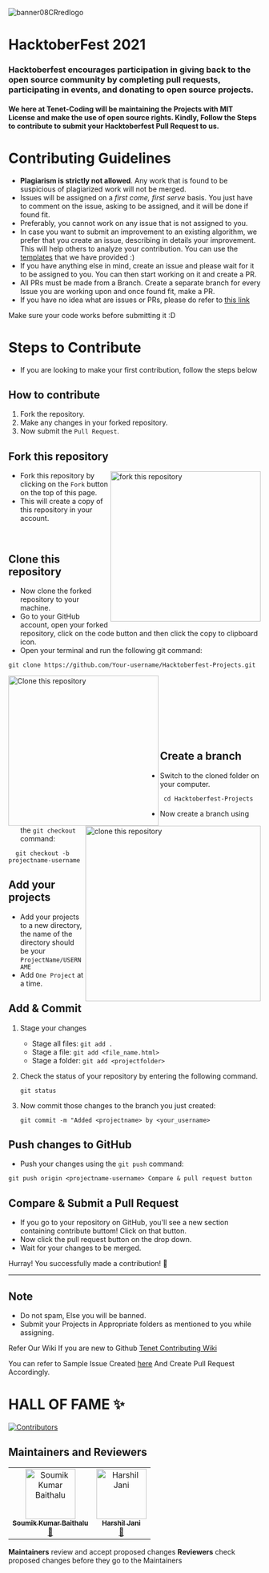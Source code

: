 ![banner08CRredlogo](https://user-images.githubusercontent.com/66599363/134625438-13b40dd6-9068-4f9e-aefa-1bcb96ffb10a.png)


# HacktoberFest 2021
### Hacktoberfest encourages participation in giving back to the open source community by completing pull requests, participating in events, and donating to open source projects.

#### We here at Tenet-Coding will be maintaining the Projects with MIT License and make the use of open source rights. Kindly, Follow the Steps to contribute to submit your Hacktoberfest Pull Request to us.

# Contributing Guidelines

- **Plagiarism is strictly not allowed**. Any work that is found to be
  suspicious of plagiarized work will not be merged.
- Issues will be assigned on a _first come, first serve_ basis. You just have to
  comment on the issue, asking to be assigned, and it will be done if found fit.
- Preferably, you cannot work on any issue that is not assigned to you.
- In case you want to submit an improvement to an existing algorithm, we prefer
  that you create an issue, describing in details your improvement. This will
  help others to analyze your contribution. You can use the
  [templates](.github/ISSUE_TEMPLATE/algorithm-ds-proposal.md) that we have
  provided :)
- If you have anything else in mind, create an issue and please wait for it to
  be assigned to you. You can then start working on it and create a PR.
- All PRs must be made from a Branch. Create a separate branch for every Issue
  you are working upon and once found fit, make a PR.
- If you have no idea what are issues or PRs, please do refer to
  [this link](https://github.com/Tenet-Coding/ArtofCoding/wiki/Pull-Requests-%7C-What-are-they-and-how-to-do-it-%3F)

Make sure your code works before submitting it :D


# Steps to Contribute
- If you are looking to make your first contribution, follow the steps below
## How to contribute
1.  Fork the repository.
2.  Make any changes in your forked repository.
3.  Now submit the `Pull Request`.
## Fork this repository

<img align="right" width="300" src="https://user-images.githubusercontent.com/76244600/134916457-262796dd-7158-4485-ac5b-bc32a1ca2519.png" alt="fork this repository" />

- Fork this repository by clicking on the `Fork` button on the top of this page. 
- This will create a copy of this repository in your account.
<br>

##  Clone this repository

- Now clone the forked repository to your machine.
- Go to your GitHub account, open your forked repository, click on the code button and then click the copy to clipboard icon.
- Open your terminal and run the following git command:
```
git clone https://github.com/Your-username/Hacktoberfest-Projects.git
```

<img align="left" width="300" src="https://user-images.githubusercontent.com/76244600/134917273-2b31063d-e19e-4b43-93b2-2f2cefd509f9.png" alt="Clone this repository" />

<img align="right" width="350" src="https://user-images.githubusercontent.com/76244600/134917449-4a1df6d2-f994-4b83-ac05-0752b6bdd2e4.png" alt="clone this repository" />
<br>
<br>
<br>
<br>
<br>
<br>
<br>


## Create a branch
- Switch to the cloned folder on your computer.
 ```
  cd Hacktoberfest-Projects
 ```
- Now create a branch using the `git checkout` command:
```
  git checkout -b projectname-username
```
## Add your projects
- Add your projects to a new directory, the name of the directory should be your `ProjectName/USERNAME`
- Add `One Project` at a time.
##  Add & Commit
1.  Stage your changes
    - Stage all files: `git add .`
    - Stage a file: `git add <file_name.html>`
    - Stage a folder: `git add <projectfolder>`
3.  Check the status of your repository by entering the following command.

    ```
    git status
    ```
5.  Now commit those changes to the branch you just created:

    ```
    git commit -m "Added <projectname> by <your_username>
    ```

## Push changes to GitHub
- Push your changes using the `git push` command:
```
git push origin <projectname-username> Compare & pull request button
```
## Compare & Submit a Pull Request
- If you go to your repository on GitHub, you'll see a new section containing contribute buttom! Click on that button.
- Now click the pull request button on the drop down.
- Wait for your changes to be merged.

Hurray! You successfully made a contribution! 🎉
<hr>

## Note
- Do not spam, Else you will be banned.
- Submit your Projects in Appropriate folders as mentioned to you while assigning.


Refer Our Wiki If you are new to Github 
[Tenet Contributing Wiki](https://github.com/Tenet-Coding/Hacktoberfest-Projects/wiki/Pull-Requests-!)

You can refer to Sample Issue Created [here](https://github.com/Tenet-Coding/Hacktoberfest-Projects/issues/1)
And Create Pull Request Accordingly.

# HALL OF FAME ✨  

[![Contributors](https://contrib.rocks/image?repo=Tenet-Coding/Hacktoberfest-Projects)](https://github.com/Tenet-Coding/Hacktoberfest-Projects/graphs/contributors)

## Maintainers and Reviewers

<table><tr><td align="center"><a href="https://github.com/soumikbaithalu"><img src="https://avatars.githubusercontent.com/u/66599363?v=4" width="100px;" alt="Soumik Kumar Baithalu "/><br /><sub><b>Soumik Kumar Baithalu</b></sub></a><br /><a href="#maintenance-soumikbaithalu" title="Maintenance">🚧</a></td><td align="center"><a href="https://github.com/Harshil-Jani"><img src="https://avatars.githubusercontent.com/u/79367883?v=4" width="100px;" alt="Harshil Jani"/><br /><sub><b>Harshil Jani</b></sub></a><br /><a href="#maintance-Harshil-Jani" title="Maintenance">🚧</a></td></tr></table>

**Maintainers** review and accept proposed changes **Reviewers** check proposed
changes before they go to the Maintainers
